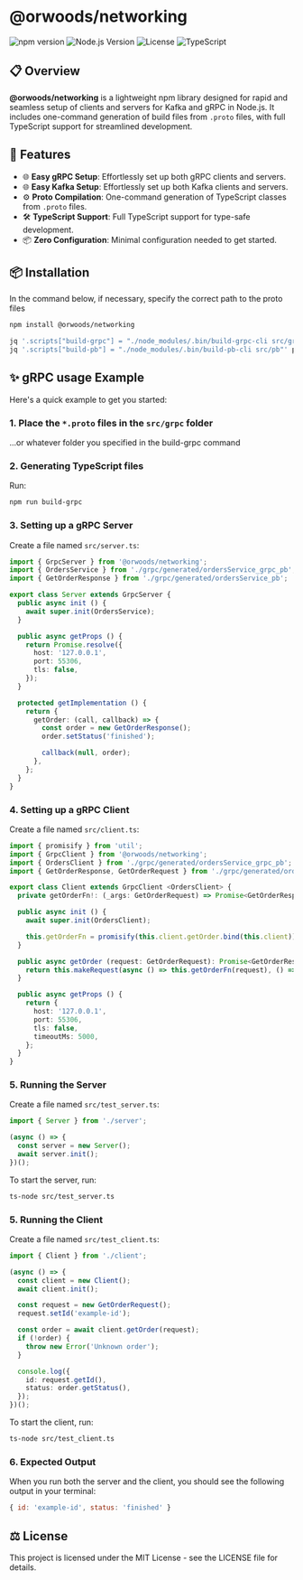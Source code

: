 # @orwoods/networking

![npm version](https://img.shields.io/npm/v/@orwoods/networking)
![Node.js Version](https://img.shields.io/badge/node-%3E%3D18-brightgreen)
![License](https://img.shields.io/npm/l/@orwoods/networking)
![TypeScript](https://img.shields.io/badge/TypeScript-100%25-blue)

## 📋 Overview

**@orwoods/networking** is a lightweight npm library designed for rapid and seamless setup of clients and servers for Kafka and gRPC in Node.js. It includes one-command generation of build files from `.proto` files, with full TypeScript support for streamlined development.

## 🚀 Features

- 🌐 **Easy gRPC Setup**: Effortlessly set up both gRPC clients and servers.
- 🌐 **Easy Kafka Setup**: Effortlessly set up both Kafka clients and servers.
- ⚙️ **Proto Compilation**: One-command generation of TypeScript classes from `.proto` files.
- 🛠 **TypeScript Support**: Full TypeScript support for type-safe development.
- 📦 **Zero Configuration**: Minimal configuration needed to get started.

## 📦 Installation

In the command below, if necessary, specify the correct path to the proto files

```bash
npm install @orwoods/networking

jq '.scripts["build-grpc"] = "./node_modules/.bin/build-grpc-cli src/grpc"' package.json > tmp.json && mv tmp.json package.json
jq '.scripts["build-pb"] = "./node_modules/.bin/build-pb-cli src/pb"' package.json > tmp.json && mv tmp.json package.json
```

## ✨ gRPC usage Example
Here's a quick example to get you started:

### 1. Place the `*.proto` files in the `src/grpc` folder
...or whatever folder you specified in the build-grpc command

### 2. Generating TypeScript files
Run:
```bash
npm run build-grpc
```

### 3. Setting up a gRPC Server
Create a file named `src/server.ts`:
```typescript
import { GrpcServer } from '@orwoods/networking';
import { OrdersService } from './grpc/generated/ordersService_grpc_pb';
import { GetOrderResponse } from './grpc/generated/ordersService_pb';

export class Server extends GrpcServer {
  public async init () {
    await super.init(OrdersService);
  }

  public async getProps () {
    return Promise.resolve({
      host: '127.0.0.1',
      port: 55306,
      tls: false,
    });
  }

  protected getImplementation () {
    return {
      getOrder: (call, callback) => {
        const order = new GetOrderResponse();
        order.setStatus('finished');

        callback(null, order);
      },
    };
  }
}
```

### 4. Setting up a gRPC Client
Create a file named `src/client.ts`:
```typescript
import { promisify } from 'util';
import { GrpcClient } from '@orwoods/networking';
import { OrdersClient } from './grpc/generated/ordersService_grpc_pb';
import { GetOrderResponse, GetOrderRequest } from './grpc/generated/ordersService_pb';

export class Client extends GrpcClient <OrdersClient> {
  private getOrderFn!: (_args: GetOrderRequest) => Promise<GetOrderResponse>;

  public async init () {
    await super.init(OrdersClient);

    this.getOrderFn = promisify(this.client.getOrder.bind(this.client));
  }

  public async getOrder (request: GetOrderRequest): Promise<GetOrderResponse | null> {
    return this.makeRequest(async () => this.getOrderFn(request), () => null);
  }

  public async getProps () {
    return {
      host: '127.0.0.1',
      port: 55306,
      tls: false,
      timeoutMs: 5000,
    };
  }
}
```

### 5. Running the Server
Create a file named `src/test_server.ts`:
```typescript
import { Server } from './server';

(async () => {
  const server = new Server();
  await server.init();
})();
```

To start the server, run:
```bash
ts-node src/test_server.ts
```

### 5. Running the Client
Create a file named `src/test_client.ts`:
```typescript
import { Client } from './client';

(async () => {
  const client = new Client();
  await client.init();

  const request = new GetOrderRequest();
  request.setId('example-id');

  const order = await client.getOrder(request);
  if (!order) {
    throw new Error('Unknown order');
  }

  console.log({
    id: request.getId(),
    status: order.getStatus(),
  });
})();
```

To start the client, run:
```bash
ts-node src/test_client.ts
```

### 6. Expected Output
When you run both the server and the client, you should see the following output in your terminal:
```javascript
{ id: 'example-id', status: 'finished' }
```

## ⚖️ License
This project is licensed under the MIT License - see the LICENSE file for details.

